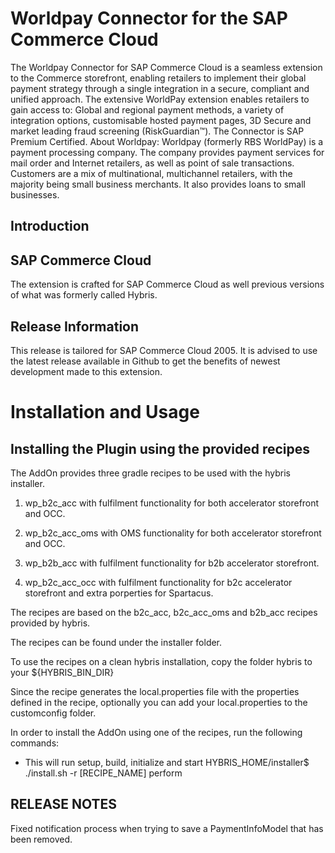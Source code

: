 # Worldpay Connector for the SAP Commerce Cloud

The Worldpay Connector for SAP Commerce Cloud is a seamless extension to the Commerce storefront, enabling retailers to implement their global payment strategy through a single integration in a secure, compliant and unified approach. The extensive WorldPay extension enables retailers to gain access to: Global and regional payment methods, a variety of integration options, customisable hosted payment pages, 3D Secure and market leading fraud screening (RiskGuardian™).
The Connector is SAP Premium Certified.
About Worldpay: Worldpay (formerly RBS WorldPay) is a payment processing company. The company provides payment services for mail order and Internet retailers, as well as point of sale transactions. Customers are a mix of multinational, multichannel retailers, with the majority being small business merchants. It also provides loans to small businesses.

## Introduction
## SAP Commerce Cloud
The extension is crafted for SAP Commerce Cloud as well previous versions of what was formerly called Hybris.

## Release Information
This release is tailored for SAP Commerce Cloud 2005. It is advised to use the latest release available in Github to get the benefits of newest development made to this extension.

# Installation and Usage

## Installing the Plugin using the provided recipes

The AddOn provides three gradle recipes to be used with the hybris installer.

1. wp_b2c_acc with fulfilment functionality for both accelerator storefront and OCC.

2. wp_b2c_acc_oms with OMS functionality for both accelerator storefront and OCC.

3. wp_b2b_acc with fulfilment functionality for b2b accelerator storefront.

4. wp_b2c_acc_occ with fulfilment functionality for b2c accelerator storefront and extra porperties for Spartacus.

The recipes are based on the b2c_acc, b2c_acc_oms and b2b_acc recipes provided by hybris.

The recipes can be found under the installer folder.

To use the recipes on a clean hybris installation, copy the folder hybris to your ${HYBRIS_BIN_DIR}

Since the recipe generates the local.properties file with the properties defined in the recipe, optionally you can add your local.properties to the customconfig folder.

In order to install the AddOn using one of the recipes, run the following commands:
- This will run setup, build, initialize and start
HYBRIS_HOME/installer$ ./install.sh -r [RECIPE_NAME] perform

## RELEASE NOTES
Fixed notification process when trying to save a PaymentInfoModel that has been removed.



